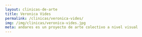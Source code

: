 ```yaml
---
layout: clinicas-de-arte
title: Veronica Vides
permalink: /clinicas/veronica-vides/
img: /img/clinicas/veronica-vides.jpg
meta: andares es un proyecto de arte colectivo a nivel visual
---
```



